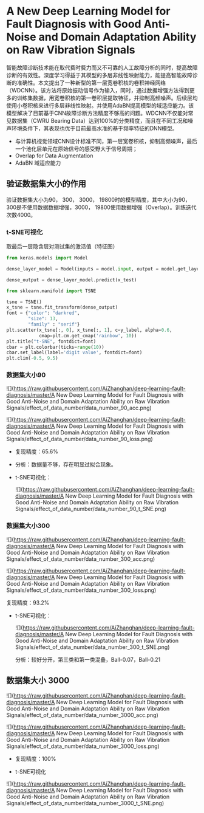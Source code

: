 # A New Deep Learning Model for Fault Diagnosis with Good Anti-Noise and Domain Adaptation Ability on Raw Vibration Signals

智能故障诊断技术能在取代费时费力而又不可靠的人工故障分析的同时，提高故障诊断的有效性。深度学习得益于其模型的多层非线性映射能力，能提高智能故障诊断的准确性。本文提出了一种新型的第一层宽卷积核的卷积神经网络（WDCNN）。该方法将原始振动信号作为输入，同时，通过数据增强方法得到更多的训练集数据，用宽卷积核的第一卷积层提取特征，并抑制高频噪声。后续层均使用小卷积核来进行多层非线性映射。并使用AdaBN提高模型的域适应能力。该模型解决了目前基于CNN故障诊断方法精度不够高的问题。WDCNN不仅能对常见数据集（CWRU Bearing Data）达到100%的分类精度，而且在不同工况和噪声环境条件下，其表现也优于目前最高水准的基于频率特征的DNN模型。

* 与计算机视觉领域CNN设计标准不同，第一层宽卷积核，抑制高频噪声，最后一个池化层单元在原始信号的感受野大于信号周期；
* Overlap for Data Augmentation
* AdaBN 域适应能力

## 验证数据集大小的作用

验证数据集大小为90， 300， 3000， 19800时的模型精度，其中大小为90， 300是不使用数据数据增强，3000， 19800使用数据增强（Overlap）。训练迭代次数4000。

### t-SNE可视化

取最后一层隐含层对测试集的激活值（特征图）

```python
from keras.models import Model

dense_layer_model = Model(inputs = model.input, output = model.get_layer('activation_6').output)

dense_output = dense_layer_model.predict(x_test)
```

```python
from sklearn.manifold import TSNE

tsne = TSNE()
x_tsne = tsne.fit_transform(dense_output)
font = {"color": "darkred",
        "size": 13, 
        "family" : "serif"}
plt.scatter(x_tsne[:, 0], x_tsne[:, 1], c=y_label, alpha=0.6, 
            cmap=plt.cm.get_cmap('rainbow', 10))
plt.title("t-SNE", fontdict=font)
cbar = plt.colorbar(ticks=range(10)) 
cbar.set_label(label='digit value', fontdict=font)
plt.clim(-0.5, 9.5)
```



### 数据集大小90

![](https://raw.githubusercontent.com/AiZhanghan/deep-learning-fault-diagnosis/master/A New Deep Learning Model for Fault Diagnosis with Good Anti-Noise and Domain Adaptation Ability on Raw Vibration Signals/effect_of_data_number/data_number_90_acc.png)



![](https://raw.githubusercontent.com/AiZhanghan/deep-learning-fault-diagnosis/master/A New Deep Learning Model for Fault Diagnosis with Good Anti-Noise and Domain Adaptation Ability on Raw Vibration Signals/effect_of_data_number/data_number_90_loss.png)

* 复现精度：65.6%

* 分析：数据量不够，存在明显过拟合现象。

* t-SNE可视化：

  ![](https://raw.githubusercontent.com/AiZhanghan/deep-learning-fault-diagnosis/master/A New Deep Learning Model for Fault Diagnosis with Good Anti-Noise and Domain Adaptation Ability on Raw Vibration Signals/effect_of_data_number/data_number_90_t_SNE.png)

### 数据集大小300

![](https://raw.githubusercontent.com/AiZhanghan/deep-learning-fault-diagnosis/master/A New Deep Learning Model for Fault Diagnosis with Good Anti-Noise and Domain Adaptation Ability on Raw Vibration Signals/effect_of_data_number/data_number_300_acc.png)

![](https://raw.githubusercontent.com/AiZhanghan/deep-learning-fault-diagnosis/master/A New Deep Learning Model for Fault Diagnosis with Good Anti-Noise and Domain Adaptation Ability on Raw Vibration Signals/effect_of_data_number/data_number_300_loss.png)

复现精度：93.2%

* t-SNE可视化：

  ![](https://raw.githubusercontent.com/AiZhanghan/deep-learning-fault-diagnosis/master/A New Deep Learning Model for Fault Diagnosis with Good Anti-Noise and Domain Adaptation Ability on Raw Vibration Signals/effect_of_data_number/data_number_300_t_SNE.png)

  分析：较好分开，第三类和第一类混叠，Ball-0.07，Ball-0.21

## 数据集大小 3000

![](https://raw.githubusercontent.com/AiZhanghan/deep-learning-fault-diagnosis/master/A New Deep Learning Model for Fault Diagnosis with Good Anti-Noise and Domain Adaptation Ability on Raw Vibration Signals/effect_of_data_number/data_number_3000_acc.png)

![](https://raw.githubusercontent.com/AiZhanghan/deep-learning-fault-diagnosis/master/A New Deep Learning Model for Fault Diagnosis with Good Anti-Noise and Domain Adaptation Ability on Raw Vibration Signals/effect_of_data_number/data_number_3000_loss.png)

* 复现精度：100%

* t-SNE可视化

![](https://raw.githubusercontent.com/AiZhanghan/deep-learning-fault-diagnosis/master/A New Deep Learning Model for Fault Diagnosis with Good Anti-Noise and Domain Adaptation Ability on Raw Vibration Signals/effect_of_data_number/data_number_3000_t_SNE.png)